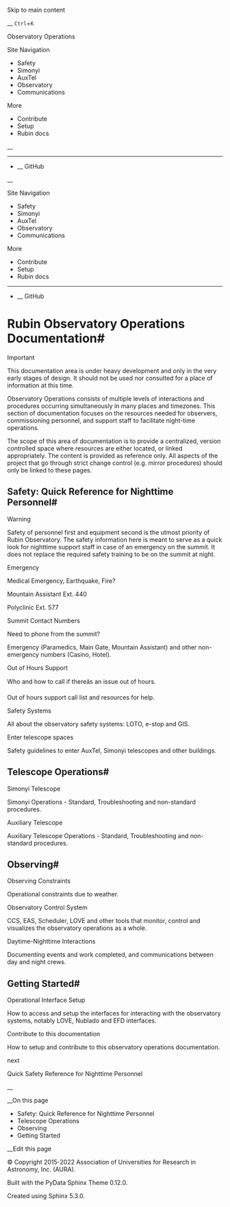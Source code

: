 Skip to main content

__ `Ctrl`+`K`

Observatory Operations

Site Navigation 

  * Safety 
  * Simonyi 
  * AuxTel 
  * Observatory 
  * Communications 

More 

  * Contribute 
  * Setup 
  * Rubin docs 




__

______

  * __ GitHub



__

Site Navigation 

  * Safety 
  * Simonyi 
  * AuxTel 
  * Observatory 
  * Communications 

More 

  * Contribute 
  * Setup 
  * Rubin docs 




______

  * __ GitHub



# Rubin Observatory Operations Documentation#

Important

This documentation area is under heavy development and only in the very early stages of design. It should not be used nor consulted for a place of information at this time.

Observatory Operations consists of multiple levels of interactions and procedures occurring simultaneously in many places and timezones. This section of documentation focuses on the resources needed for observers, commissioning personnel, and support staff to facilitate night-time operations.

The scope of this area of documentation is to provide a centralized, version controlled space where resources are either located, or linked appropriately. The content is provided as reference only. All aspects of the project that go through strict change control (e.g. mirror procedures) should only be linked to these pages.

## Safety: Quick Reference for Nighttime Personnel#

Warning

Safety of personnel first and equipment second is the utmost priority of Rubin Observatory. The safety information here is meant to serve as a quick look for nighttime support staff in case of an emergency on the summit. It does not replace the required safety training to be on the summit at night.

Emergency

Medical Emergency, Earthquake, Fire?

Mountain Assistant Ext. 440

Polyclinic Ext. 577

Summit Contact Numbers

Need to phone from the summit?

Emergency (Paramedics, Main Gate, Mountain Assistant) and other non-emergency numbers (Casino, Hotel).

Out of Hours Support

Who and how to call if thereâs an issue out of hours.

Out of hours support call list and resources for help.

Safety Systems

All about the observatory safety systems: LOTO, e-stop and GIS.

Enter telescope spaces

Safety guidelines to enter AuxTel, Simonyi telescopes and other buildings.

## Telescope Operations#

Simonyi Telescope

Simonyi Operations - Standard, Troubleshooting and non-standard procedures.

Auxiliary Telescope

Auxiliary Telescope Operations - Standard, Troubleshooting and non-standard procedures.

## Observing#

Observing Constraints

Operational constraints due to weather.

Observatory Control System

CCS, EAS, Scheduler, LOVE and other tools that monitor, control and visualizes the observatory operations as a whole.

Daytime-Nighttime Interactions

Documenting events and work completed, and communications between day and night crews.

## Getting Started#

Operational Interface Setup

How to access and setup the interfaces for interacting with the observatory systems, notably LOVE, Nublado and EFD interfaces.

Contribute to this documentation

How to setup and contribute to this observatory operations documentation.

next

Quick Safety Reference for Nighttime Personnel

__

__On this page

  * Safety: Quick Reference for Nighttime Personnel 
  * Telescope Operations 
  * Observing 
  * Getting Started 



__Edit this page

© Copyright 2015-2022 Association of Universities for Research in Astronomy, Inc. (AURA).  


Built with the  PyData Sphinx Theme  0.12.0. 

Created using Sphinx 5.3.0.  

